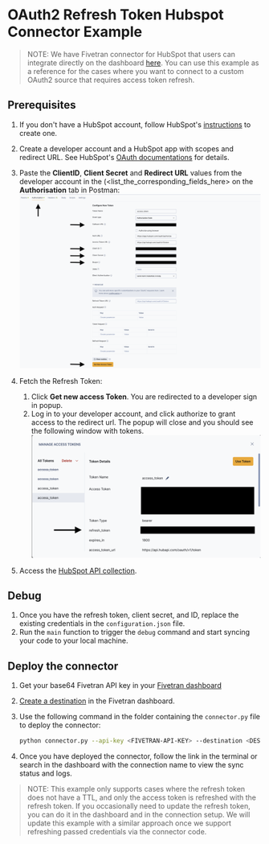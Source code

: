 # OAuth2 Refresh Token Hubspot Connector Example

> NOTE: We have Fivetran connector for HubSpot that users can integrate directly on the dashboard [here](https://fivetran.com/docs/connectors/applications/hubspot#hubspot). You can use this example as a reference for the cases where you want to connect to a custom OAuth2 source that requires access token refresh.

## Prerequisites

1. If you don't have a HubSpot account, follow HubSpot's [instructions](https://developers.hubspot.com/docs/guides/apps/public-apps/overview) to create one.

2. Create a developer account and a HubSpot app with scopes and redirect URL. See HubSpot's [OAuth documentations](https://developers.hubspot.com/docs/reference/api/app-management/oauth) for details.

3. Paste the **ClientID**, **Client Secret** and **Redirect URL** values from the developer account in the (<list_the_corresponding_fields_here>  on the **Authorisation** tab in Postman:
     ![Screenshot1.png](Screenshot1.png)

4. Fetch the Refresh Token:
    1. Click **Get new access Token**. You are redirected to a developer sign in popup.
    1. Log in to your developer account, and click authorize to grant access to the redirect url. The popup will close and you should see the following window with tokens.
      ![Screenshot2.png](Screenshot2.png)


5. Access the [HubSpot API collection](https://developers.hubspot.com/docs/reference/api/crm/objects).

## Debug

1. Once you have the refresh token, client secret, and ID, replace the existing credentials in the `configuration.json` file.
2. Run the `main` function to trigger the `debug` command and start syncing your code to your local machine.

## Deploy the connector

1. Get your base64 Fivetran API key in your [Fivetran dashboard](https://fivetran.com/dashboard/user/api-config)

2. [Create a destination](https://fivetran.com/dashboard/destinations) in the Fivetran dashboard.

3. Use the following command in the folder containing the `connector.py` file to deploy the connector:

     ```bash
     python connector.py --api-key <FIVETRAN-API-KEY> --destination <DESTINATION-NAME> --connection <CONNECTION-NAME> --configuration configuration.json
     ```
4. Once you have deployed the connector, follow the link in the terminal or search in the dashboard with the connection name to view the sync status and logs.

> NOTE: This example only supports cases where the refresh token does not have a TTL, and only the access token is refreshed with the refresh token. If you occasionally need to update the refresh token, you can do it in the dashboard and in the connection setup. We will update this example with a similar approach once we support refreshing passed credentials via the connector code.
